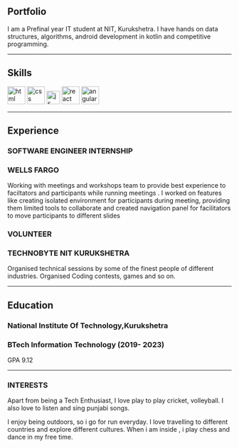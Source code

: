 ## Portfolio

I am a Prefinal year IT student at NIT, Kurukshetra. I have hands on data structures, algorithms, android development in kotlin and competitive programming. 

---

## Skills

<p align='left'>
  <img src="https://upload.wikimedia.org/wikipedia/commons/thumb/6/61/HTML5_logo_and_wordmark.svg/2048px-HTML5_logo_and_wordmark.svg.png" alt="html" width="40" height="40">
  <img src='https://upload.wikimedia.org/wikipedia/commons/thumb/d/d5/CSS3_logo_and_wordmark.svg/1200px-CSS3_logo_and_wordmark.svg.png' alt="css" width="40" height="40">
  <img src='https://upload.wikimedia.org/wikipedia/commons/6/6a/JavaScript-logo.png' height='30' width='auto' alt="js">
   <img src="https://upload.wikimedia.org/wikipedia/commons/thumb/a/a7/React-icon.svg/1280px-React-icon.svg.png" alt="react" width="auto" height="40"/>
   <img src="https://angular.io/assets/images/logos/angular/angular.svg" alt="angular" width="40" height="40"/>
</p>

---

## Experience

### **SOFTWARE ENGINEER INTERNSHIP**
### WELLS FARGO 

Working with meetings and workshops team to provide best experience to faciltators and participants while running meetings . I worked on features like creating isolated environment for participants during meeting, providing them limited tools to collaborate and created navigation panel for facilitators to move participants to different slides


### **VOLUNTEER**
### TECHNOBYTE NIT KURUKSHETRA

Organised technical sessions by some of the finest people of different industries. Organised Coding contests, games and so on. 

---

## Education

### **National Institute Of Technology,Kurukshetra**
### BTech Information Technology (2019- 2023)
GPA 9.12

---

### INTERESTS
Apart from being a Tech Enthusiast, I love play to play cricket, volleyball. I also love to listen and sing punjabi songs.

I enjoy being outdoors, so i go for run everyday. I love travelling to different countries and explore different cultures. When i am inside , i play chess and dance in my free time.

